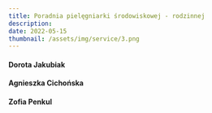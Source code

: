 ```yaml
---
title: Poradnia pielęgniarki środowiskowej - rodzinnej
description: 
date: 2022-05-15
thumbnail: /assets/img/service/3.png
---
```


#### Dorota Jakubiak
#### Agnieszka Cichońska
#### Zofia Penkul